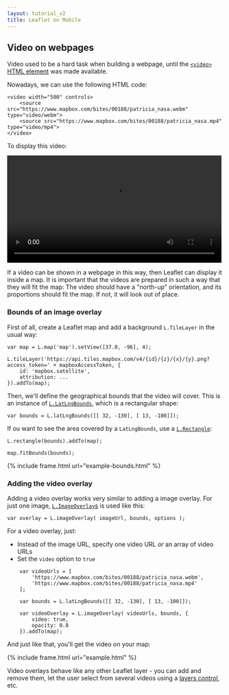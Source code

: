 ```yaml
---
layout: tutorial_v2
title: Leaflet on Mobile
---
```


## Video on webpages

Video used to be a hard task when building a webpage, until the [`<video>` HTML element](https://developer.mozilla.org/en-US/docs/Web/HTML/Element/video) was made available.

Nowadays, we can use the following HTML code:

	<video width="500" controls>
		<source src="https://www.mapbox.com/bites/00188/patricia_nasa.webm" type="video/webm">
		<source src="https://www.mapbox.com/bites/00188/patricia_nasa.mp4" type="video/mp4">
	</video>

To display this video:

<video width="500" controls>
<source src="https://www.mapbox.com/bites/00188/patricia_nasa.webm" type="video/webm">
<source src="https://www.mapbox.com/bites/00188/patricia_nasa.mp4" type="video/mp4">
</video>

If a video can be shown in a webpage in this way, then Leaflet can display it inside a map. It is important that the videos are prepared in such a way that they will fit the map: The video should have a "north-up" orientation, and its proportions should fit the map. If not, it will look out of place.

### Bounds of an image overlay

First of all, create a Leaflet map and add a background `L.TileLayer` in the usual way:

	var map = L.map('map').setView([37.8, -96], 4);

	L.tileLayer('https://api.tiles.mapbox.com/v4/{id}/{z}/{x}/{y}.png?access_token=' + mapboxAccessToken, {
		id: 'mapbox.satellite',
		attribution: ...
	}).addTo(map);

Then, we'll define the geographical bounds that the video will cover. This is an instance of [`L.LatLngBounds`](../../reference.html#latlngbounds), which is a rectangular shape:

	var bounds = L.latLngBounds([[ 32, -130], [ 13, -100]]);

If ou want to see the area covered by a `LatLngBounds`, use a [`L.Rectangle`]((../../reference.html#latlngbounds)):

	L.rectangle(bounds).addTo(map);

	map.fitBounds(bounds);

{% include frame.html url="example-bounds.html" %}


### Adding the video overlay

Adding a video overlay works very similar to adding a image overlay. For just one image, [`L.ImageOverlay`s](../../reference.html#imageoverlay) is used like this:

	var overlay = L.imageOverlay( imageUrl, bounds, options );

For a video overlay, just:

* Instead of the image URL, specify one video URL *or* an array of video URLs
* Set the `video` option to `true`

```
	var videoUrls = [
		'https://www.mapbox.com/bites/00188/patricia_nasa.webm',
		'https://www.mapbox.com/bites/00188/patricia_nasa.mp4'
	];

	var bounds = L.latLngBounds([[ 32, -130], [ 13, -100]]);

	var videoOverlay = L.imageOverlay( videoUrls, bounds, {
		video: true,
		opacity: 0.8
	}).addTo(map);
```

And just like that, you'll get the video on your map:

{% include frame.html url="example.html" %}


Video overlays behave like any other Leaflet layer - you can add and remove them, let the user select from several videos using a [layers control](../layers-control/), etc.

